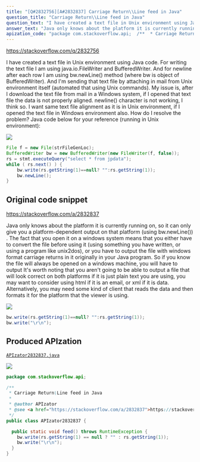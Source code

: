 ```yaml
---
title: "[Q#2832756][A#2832837] Carriage Return\\Line feed in Java"
question_title: "Carriage Return\\Line feed in Java"
question_text: "I have created a text file in Unix environment using Java code. For writing the text file I am using java.io.FileWriter and BufferedWriter. And for newline after each row I am using bw.newLine() method (where bw is object of BufferedWriter). And I'm sending that text file by attaching in mail from Unix environment itself (automated that using Unix commands). My issue is, after I download the text file from mail in a Windows system, if I  opened that text file the data is not properly aligned. newline() character is  not working, I think so. I want same text file alignment as it is in Unix environment, if I opened the text file in Windows environment also. How do I resolve the problem? Java code below for your reference (running in Unix environment):"
answer_text: "Java only knows about the platform it is currently running on, so it can only give you a platform-dependent output on that platform (using bw.newLine()) .  The fact that you open it on a windows system means that you either have to convert the file before using it (using something you have written, or using a program like unix2dos), or you have to output the file with windows format carriage returns in it originally in your Java program.  So if you know the file will always be opened on a windows machine, you will have to output It's worth noting that you aren't going to be able to output a file that will look correct on both platforms if it is just plain text you are using, you may want to consider using html if it is an email, or xml if it is data.  Alternatively, you may need some kind of client that reads the data and then formats it for the platform that the viewer is using."
apization_code: "package com.stackoverflow.api;  /**  * Carriage Return\\Line feed in Java  *  * @author APIzator  * @see <a href=\"https://stackoverflow.com/a/2832837\">https://stackoverflow.com/a/2832837</a>  */ public class APIzator2832837 {    public static void feed() throws RuntimeException {     bw.write(rs.getString(1) == null ? \"\" : rs.getString(1));     bw.write(\"\\r\\n\");   } }"
---
```


https://stackoverflow.com/q/2832756

I have created a text file in Unix environment using Java code.
For writing the text file I am using java.io.FileWriter and BufferedWriter. And for newline after each row I am using bw.newLine() method (where bw is object of BufferedWriter).
And I&#x27;m sending that text file by attaching in mail from Unix environment itself (automated that using Unix commands).
My issue is, after I download the text file from mail in a Windows system, if I 
opened that text file the data is not properly aligned. newline() character is 
not working, I think so.
I want same text file alignment as it is in Unix environment, if I opened the
text file in Windows environment also.
How do I resolve the problem?
Java code below for your reference (running in Unix environment):


<div class="code-logo"><img src="/stackoverflow.png" /></div>

```java
File f = new File(strFileGenLoc);
BufferedWriter bw = new BufferedWriter(new FileWriter(f, false));
rs = stmt.executeQuery("select * from jpdata");
while ( rs.next() ) {
    bw.write(rs.getString(1)==null? "":rs.getString(1));
    bw.newLine();
}
```


## Original code snippet

https://stackoverflow.com/a/2832837

Java only knows about the platform it is currently running on, so it can only give you a platform-dependent output on that platform (using bw.newLine()) .  The fact that you open it on a windows system means that you either have to convert the file before using it (using something you have written, or using a program like unix2dos), or you have to output the file with windows format carriage returns in it originally in your Java program.  So if you know the file will always be opened on a windows machine, you will have to output
It&#x27;s worth noting that you aren&#x27;t going to be able to output a file that will look correct on both platforms if it is just plain text you are using, you may want to consider using html if it is an email, or xml if it is data.  Alternatively, you may need some kind of client that reads the data and then formats it for the platform that the viewer is using.

<div class="code-logo"><img src="/stackoverflow.png" /></div>

```java
bw.write(rs.getString(1)==null? "":rs.getString(1));
bw.write("\r\n");
```

## Produced APIzation

[`APIzator2832837.java`](https://github.com/pasqualesalza/apization-temp-data/raw/master/search/APIzator2832837.java)

<div class="code-logo"><img src="/apizator.png" /></div>

```java
package com.stackoverflow.api;

/**
 * Carriage Return\Line feed in Java
 *
 * @author APIzator
 * @see <a href="https://stackoverflow.com/a/2832837">https://stackoverflow.com/a/2832837</a>
 */
public class APIzator2832837 {

  public static void feed() throws RuntimeException {
    bw.write(rs.getString(1) == null ? "" : rs.getString(1));
    bw.write("\r\n");
  }
}

```